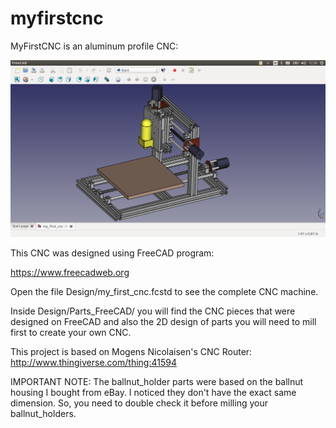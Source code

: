 # myfirstcnc
MyFirstCNC is an aluminum profile CNC:

![Alt text](/myfirstcnc.png?raw=true "MyFirstCNC")

This CNC was designed using FreeCAD program:

https://www.freecadweb.org

Open the file Design/my_first_cnc.fcstd to see the complete
CNC machine.

Inside Design/Parts_FreeCAD/ you will find the CNC pieces that
were designed on FreeCAD and also the 2D design of parts you
will need to mill first to create your own CNC.

This project is based on Mogens Nicolaisen's CNC Router:
http://www.thingiverse.com/thing:41594

IMPORTANT NOTE: The ballnut_holder parts were based on the
ballnut housing I bought from eBay. I noticed they don't
have the exact same dimension. So, you need to double check
it before milling your ballnut_holders.
